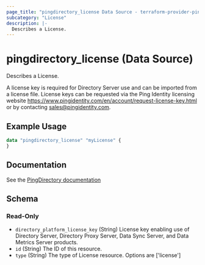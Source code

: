 ```yaml
---
page_title: "pingdirectory_license Data Source - terraform-provider-pingdirectory"
subcategory: "License"
description: |-
  Describes a License.
---
```


# pingdirectory_license (Data Source)

Describes a License.

A license key is required for Directory Server use and can be imported from a license file. License keys can be requested via the Ping Identity licensing website https://www.pingidentity.com/en/account/request-license-key.html or by contacting sales@pingidentity.com.

## Example Usage

```terraform
data "pingdirectory_license" "myLicense" {
}
```

## Documentation
See the [PingDirectory documentation](https://docs.pingidentity.com/r/en-us/pingdirectory-93/pd_ds_upgrade_license_dsconfig)

<!-- schema generated by tfplugindocs -->
## Schema

### Read-Only

- `directory_platform_license_key` (String) License key enabling use of Directory Server, Directory Proxy Server, Data Sync Server, and Data Metrics Server products.
- `id` (String) The ID of this resource.
- `type` (String) The type of License resource. Options are ['license']

